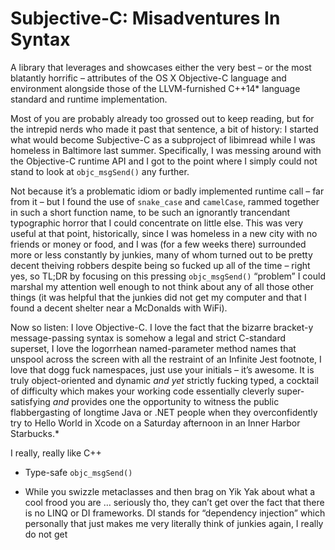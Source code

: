 Subjective-C: Misadventures In Syntax
=====================================

A library that leverages and showcases either the very best – or the most blatantly horrific – attributes of the OS X Objective-C language and environment alongside those of the LLVM-furnished C++14* language standard and runtime implementation.

Most of you are probably already too grossed out to keep reading, but for the intrepid nerds who made it past that sentence, a bit of history: I started what would become Subjective-C as a subproject of libimread while I was homeless in Baltimore last summer. Specifically, I was messing around with the Objective-C runtime API and I got to the point where I simply could not stand to look at `objc_msgSend()` any further. 

Not because it’s a problematic idiom or badly implemented runtime call – far from it – but I found the use of `snake_case` and `camelCase`, rammed together in such a short function name, to be such an ignorantly trancendant typographic horror that I could concentrate on little else. This was very useful at that point, historically, since I was homeless in a new city with no friends or money or food, and I was (for a few weeks there) surrounded more or less constantly by junkies, many of whom turned out to be pretty decent theiving robbers despite being so fucked up all of the time – right yes, so TL;DR by focusing on this pressing `objc_msgSend()` “problem” I could marshal my attention well enough to not think about any of all those other things (it was helpful that the junkies did not get my computer and that I found a decent shelter near a McDonalds with WiFi).

Now so listen: I love Objective-C. I love the fact that the bizarre bracket-y message-passing syntax is somehow a legal and strict C-standard superset, I love the logorrhean named-parameter method names that unspool across the screen with all the restraint of an Infinite Jest footnote, I love that dogg fuck namespaces, just use your initials – it’s awesome. It is truly object-oriented and dynamic *and yet* strictly fucking typed, a cocktail of difficulty which makes your working code essentially cleverly super-satisfying *and* provides one the opportunity to witness the public flabbergasting of longtime Java or .NET people when they overconfidently try to Hello World in Xcode on a Saturday afternoon in an Inner Harbor Starbucks.* 

I really, really like C++

* Type-safe `objc_msgSend()`



* While you swizzle metaclasses and then brag on Yik Yak about what a cool frood you are … seriously tho, they can’t get over the fact that there is no LINQ or DI frameworks. DI stands for “dependency injection” which personally that just makes me very literally think of junkies again, I really do not get